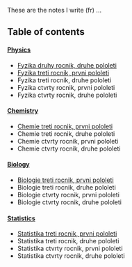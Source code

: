 These are the notes I write (fr) ... 

## Table of contents

#### <a href="https://github.com/scraptechguy/Engineering/tree/main/Physics">Physics</a>

+ <a href="https://github.com/scraptechguy/Engineering/blob/main/Physics/Fyzika2.md">Fyzika druhy rocnik, druhe pololeti</a>
+ <a href="https://github.com/scraptechguy/Engineering/blob/main/Physics/Fyzika3.md">Fyzika treti rocnik, prvni pololeti</a>
+ Fyzika treti rocnik, druhe pololeti
+ Fyzika ctvrty rocnik, prvni pololeti
+ Fyzika ctvrty rocnik, druhe pololeti

#### <a href="https://github.com/scraptechguy/Engineering/tree/main/Chemistry">Chemistry</a>

+ <a href="https://github.com/scraptechguy/Engineering/blob/main/Chemistry/Chemie.md">Chemie treti rocnik, prvni pololeti</a>
+ Chemie treti rocnik, druhe pololeti
+ Chemie ctvrty rocnik, prvni pololeti
+ Chemie ctvrty rocnik, druhe pololeti

#### <a href="https://github.com/scraptechguy/Engineering/tree/main/Biology">Biology</a>

+ <a href="https://github.com/scraptechguy/Engineering/blob/main/Biology/Biologie.md">Biologie treti rocnik, prvni pololeti</a>
+ Biologie treti rocnik, druhe pololeti
+ Biologie ctvrty rocnik, prvni pololeti
+ Biologie ctvrty rocnik, druhe pololeti

#### <a href="https://github.com/scraptechguy/Engineering/tree/main/Statistics">Statistics</a>

+ <a href="https://github.com/scraptechguy/Engineering/blob/main/Statistics/fundamentals.r">Statistika treti rocnik, prvni pololeti</a>
+ Statistika treti rocnik, druhe pololeti
+ Statistika ctvrty rocnik, prvni pololeti
+ Statistika ctvrty rocnik, druhe pololeti
